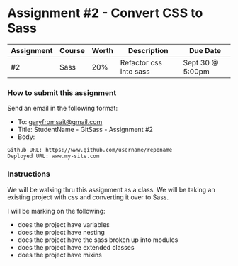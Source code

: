 # Assignment #2 - Convert CSS to Sass

| Assignment | Course | Worth | Description            | Due Date         |
| ---------- | ------ | ----- | ---------------------- | ---------------- |
| #2         | Sass   | 20%   | Refactor css into sass | Sept 30 @ 5:00pm |

### How to submit this assignment

Send an email in the following format:

- To: garyfromsait@gmail.com
- Title: StudentName - GitSass - Assignment #2
- Body:

```
Github URL: https://www.github.com/username/reponame
Deployed URL: www.my-site.com
```

### Instructions

We will be walking thru this assignment as a class. We will be taking an existing project with css
and converting it over to Sass.

I will be marking on the following:

-   does the project have variables
-   does the project have nesting
-   does the project have the sass broken up into modules
-   does the project have extended classes
-   does the project have mixins
